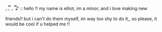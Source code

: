 ◞ ྀི◟ ◞ ྀི ♪ :: hello !! my name is elliot, im a minor, and i love making new friends!! but i can't do them myself, im way too shy to do it,, so please, it would be cool if u helped me !!
